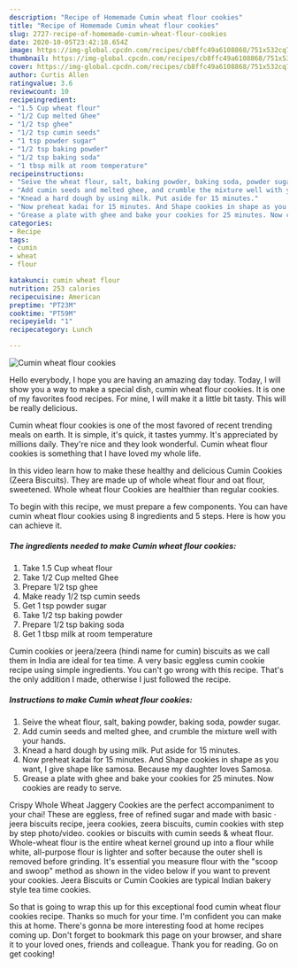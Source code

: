 ```yaml
---
description: "Recipe of Homemade Cumin wheat flour cookies"
title: "Recipe of Homemade Cumin wheat flour cookies"
slug: 2727-recipe-of-homemade-cumin-wheat-flour-cookies
date: 2020-10-05T23:42:18.654Z
image: https://img-global.cpcdn.com/recipes/cb8ffc49a6108868/751x532cq70/cumin-wheat-flour-cookies-recipe-main-photo.jpg
thumbnail: https://img-global.cpcdn.com/recipes/cb8ffc49a6108868/751x532cq70/cumin-wheat-flour-cookies-recipe-main-photo.jpg
cover: https://img-global.cpcdn.com/recipes/cb8ffc49a6108868/751x532cq70/cumin-wheat-flour-cookies-recipe-main-photo.jpg
author: Curtis Allen
ratingvalue: 3.6
reviewcount: 10
recipeingredient:
- "1.5 Cup wheat flour"
- "1/2 Cup melted Ghee"
- "1/2 tsp ghee"
- "1/2 tsp cumin seeds"
- "1 tsp powder sugar"
- "1/2 tsp baking powder"
- "1/2 tsp baking soda"
- "1 tbsp milk at room temperature"
recipeinstructions:
- "Seive the wheat flour, salt, baking powder, baking soda, powder sugar."
- "Add cumin seeds and melted ghee, and crumble the mixture well with your hands."
- "Knead a hard dough by using milk. Put aside for 15 minutes."
- "Now preheat kadai for 15 minutes. And Shape cookies in shape as you want, I give shape like samosa. Because my daughter loves Samosa."
- "Grease a plate with ghee and bake your cookies for 25 minutes. Now cookies are ready to serve."
categories:
- Recipe
tags:
- cumin
- wheat
- flour

katakunci: cumin wheat flour 
nutrition: 253 calories
recipecuisine: American
preptime: "PT23M"
cooktime: "PT59M"
recipeyield: "1"
recipecategory: Lunch

---
```



![Cumin wheat flour cookies](https://img-global.cpcdn.com/recipes/cb8ffc49a6108868/751x532cq70/cumin-wheat-flour-cookies-recipe-main-photo.jpg)

Hello everybody, I hope you are having an amazing day today. Today, I will show you a way to make a special dish, cumin wheat flour cookies. It is one of my favorites food recipes. For mine, I will make it a little bit tasty. This will be really delicious.

Cumin wheat flour cookies is one of the most favored of recent trending meals on earth. It is simple, it's quick, it tastes yummy. It's appreciated by millions daily. They're nice and they look wonderful. Cumin wheat flour cookies is something that I have loved my whole life.

In this video learn how to make these healthy and delicious Cumin Cookies (Zeera Biscuits). They are made up of whole wheat flour and oat flour, sweetened. Whole wheat flour Cookies are healthier than regular cookies.


To begin with this recipe, we must prepare a few components. You can have cumin wheat flour cookies using 8 ingredients and 5 steps. Here is how you can achieve it.

<!--inarticleads1-->

##### The ingredients needed to make Cumin wheat flour cookies:

1. Take 1.5 Cup wheat flour
1. Take 1/2 Cup melted Ghee
1. Prepare 1/2 tsp ghee
1. Make ready 1/2 tsp cumin seeds
1. Get 1 tsp powder sugar
1. Take 1/2 tsp baking powder
1. Prepare 1/2 tsp baking soda
1. Get 1 tbsp milk at room temperature


Cumin cookies or jeera/zeera (hindi name for cumin) biscuits as we call them in India are ideal for tea time. A very basic eggless cumin cookie recipe using simple ingredients. You can&#39;t go wrong with this recipe. That&#39;s the only addition I made, otherwise I just followed the recipe. 

<!--inarticleads2-->

##### Instructions to make Cumin wheat flour cookies:

1. Seive the wheat flour, salt, baking powder, baking soda, powder sugar.
1. Add cumin seeds and melted ghee, and crumble the mixture well with your hands.
1. Knead a hard dough by using milk. Put aside for 15 minutes.
1. Now preheat kadai for 15 minutes. And Shape cookies in shape as you want, I give shape like samosa. Because my daughter loves Samosa.
1. Grease a plate with ghee and bake your cookies for 25 minutes. Now cookies are ready to serve.


Crispy Whole Wheat Jaggery Cookies are the perfect accompaniment to your chai! These are eggless, free of refined sugar and made with basic · jeera biscuits recipe, jeera cookies, zeera biscuits, cumin cookies with step by step photo/video. cookies or biscuits with cumin seeds &amp; wheat flour. Whole-wheat flour is the entire wheat kernel ground up into a flour while white, all-purpose flour is lighter and softer because the outer shell is removed before grinding. It&#39;s essential you measure flour with the &#34;scoop and swoop&#34; method as shown in the video below if you want to prevent your cookies. Jeera Biscuits or Cumin Cookies are typical Indian bakery style tea time cookies. 

So that is going to wrap this up for this exceptional food cumin wheat flour cookies recipe. Thanks so much for your time. I'm confident you can make this at home. There's gonna be more interesting food at home recipes coming up. Don't forget to bookmark this page on your browser, and share it to your loved ones, friends and colleague. Thank you for reading. Go on get cooking!

